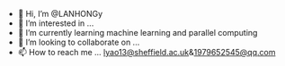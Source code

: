 - 👋 Hi, I’m @LANHONGy
- 👀 I’m interested in ...
- 🌱 I’m currently learning machine learning and parallel computing 
- 💞️ I’m looking to collaborate on ...
- 📫 How to reach me ... lyao13@sheffield.ac.uk&1979652545@qq.com 

<!---
LANHONGy/LANHONGy is a ✨ special ✨ repository because its `README.md` (this file) appears on your GitHub profile.
You can click the Preview link to take a look at your changes.
--->
